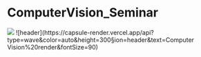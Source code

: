 # ComputerVision_Seminar
 <img src="https://img.shields.io/badge/Python-3776AB?style=flat&logo=Python&logoColor=white"/>
 ![header](https://capsule-render.vercel.app/api?type=wave&color=auto&height=300&section=header&text=Computer Vision%20render&fontSize=90)
